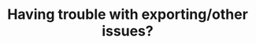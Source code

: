 ---
title: 'Having trouble with exporting/other issues?'
redirect_to:
  - 'https://discuss.pencil2d.org/t/having-trouble-with-exporting-other-issues/1072'
---